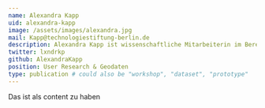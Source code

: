 ```yaml
---
name: Alexandra Kapp
uid: alexandra-kapp
image: /assets/images/alexandra.jpg
mail: Kapp@technologiestiftung-berlin.de
description: Alexandra Kapp ist wissenschaftliche Mitarbeiterin im Bereich Open Data bei der Technologiestiftung Berlin. Sie studierte Computing in the Humanities an der Otto-Friedrich-Universität Bamberg. Der Fokus ihrer Arbeit liegt auf der Frage, wie Geoinformationsdaten der Verwaltung effektiv als Open Data bereitgestellt werden können.
twitter: lxndrkp
github: AlexandraKapp
position: User Research & Geodaten
type: publication # could also be "workshop", "dataset", "prototype"
---
```



Das ist als content zu haben
